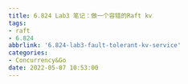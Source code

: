 ```yaml
---
title: 6.824 Lab3 笔记：做一个容错的Raft kv
tags:
- raft
- 6.824
abbrlink: '6.824-lab3-fault-tolerant-kv-service'
categories:
- Concurrency&Go
date: 2022-05-07 10:53:00
---
```

